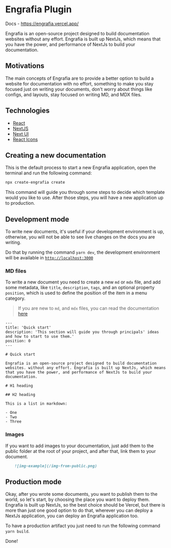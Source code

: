 # Engrafia Plugin

Docs - https://engrafia.vercel.app/

Engrafia is an open-source project designed to build documentation websites without any effort. Engrafia is built up NextJs, which means that you have the power, and performance of NextJs to build your documentation.

## Motivations

The main concepts of Engrafia are to provide a better option to build a website for documentation with no effort, something to make you stay focused just on writing your documents, don't worry about things like configs, and layouts, stay focused on writing MD, and MDX files.

## Technologies

- [React](https://reactjs.org/)
- [NextJS](https://nextjs.org/)
- [Next UI](https://nextui.org/)
- [React Icons](https://react-icons.github.io/react-icons/)

## Creating a new documentation

This is the default process to start a new Engrafia application, open the terminal and run the following command:

```bash
npx create-engrafia create
```

This command will guide you through some steps to decide which template would you like to use. After those steps, you will have a new application up to production.

## Development mode

To write new documents, it's useful if your development environment is up, otherwise, you will not be able to see live changes on the docs you are writing.

Do that by running the command `yarn dev`, the development environment will be available in [`http://localhost:3000`](http://localhost:3000)

### MD files

To write a new document you need to create a new `md` or `mdx` file, and add some metadata, like `title`, `description`, `tags`, and an optional property `position`, which is used to define the position of the item in a menu category.

> If you are new to `md`, and `mdx` files, you can read the documentation [here](https://www.markdownguide.org/)

```mdx
---
title: 'Quick start'
description: 'This section will guide you through principals' ideas and how to start to use them.'
position: 0
---

# Quick start

Engrafia is an open-source project designed to build documentation websites. without any effort. Engrafia is built up NextJs, which means that you have the power, and performance of NextJs to build your documentation.
```

```mdx
# H1 heading

## H2 heading

This is a list in markdown:

- One
- Two
- Three
```

### Images

If you want to add images to your documentation, just add them to the public folder at the root of your project, and after that, link them to your document.

```md
    ![img-example](/img-from-public.png)
```

## Production mode

Okay, after you wrote some documents, you want to publish them to the world, so let's start, by choosing the place you want to deploy them. Engrafia is built up NextJs, so the best choice should be Vercel, but there is more than just one good option to do that, wherever you can deploy a NextJs application, you can deploy an Engrafia application too.

To have a production artifact you just need to run the following command `yarn build`.

Done!